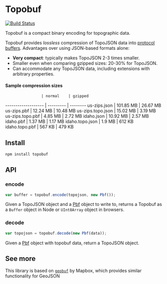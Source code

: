 # Topobuf

[![Build Status](https://app.travis-ci.com/azavea/topobuf.svg?branch=main)](https://travis-ci.org/azavea/topobuf)

Topobuf is a compact binary encoding for topographic data.

Topobuf provides _lossless_ compression of TopoJSON data into [protocol buffers](https://developers.google.com/protocol-buffers/).
Advantages over using JSON-based formats alone:

- **Very compact**: typically makes TopoJSON 2-3 times smaller.
- Smaller even when comparing gzipped sizes: 20-30% for TopoJSON.
- Can accommodate any TopoJSON data, including extensions with arbitrary properties.

#### Sample compression sizes
                    | normal    | gzipped
------------------- | --------- | --------
us-zips.json 	    | 101.85 MB | 26.67 MB
us-zips.pbf         | 12.24 MB  | 10.48 MB
us-zips.topo.json   | 15.02 MB  | 3.19 MB
us-zips.topo.pbf    | 4.85 MB   | 2.72 MB
idaho.json          | 10.92 MB  | 2.57 MB
idaho.pbf           | 1.37 MB   | 1.17 MB
idaho.topo.json     | 1.9 MB    | 612 KB
idaho.topo.pbf      | 567 KB    | 479 KB


## Install

```bash
npm install topobuf
```

## API

### encode

```js
var buffer = topobuf.encode(topojson, new Pbf());
```

Given a TopoJSON object and a [Pbf](https://github.com/mapbox/pbf) object to write to,
returns a Topobuf as a `Buffer` object in Node or `UInt8Array` object in browsers.

### decode

```js
var topojson = topobuf.decode(new Pbf(data));
```

Given a [Pbf](https://github.com/mapbox/pbf) object with topobuf data, return a TopoJSON object.

## See more

This library is based on [`geobuf`](https://github.com/mapbox/geobuf) by Mapbox, which provides similar functionality for GeoJSON